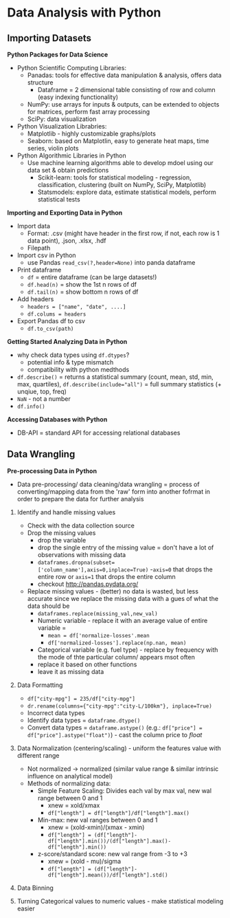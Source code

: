# Data Analysis with Python

## Importing Datasets

**Python Packages for Data Science**
* Python Scientific Computing Libraries:
    * Panadas: tools for effective data manipulation & analysis, offers data structure
        * Dataframe = 2 dimensional table consisting of row and column (easy indexing functionality)
    * NumPy: use arrays for inputs & outputs, can be extended to objects for matrices, perform fast array processing
    * SciPy: data visualization
* Python Visualization Librabries:
    * Matplotlib - highly customizable graphs/plots
    * Seaborn: based on Matplotlin, easy to generate heat maps, time series, violin plots
* Python Algorithmic Libraries in Python
    * Use machine learning algorithms able to develop mdoel using our data set & obtain predictions
        * Scikit-learn: tools for statistical modeling - regression, classification, clustering (built on NumPy, SciPy, Matplotlib)
        * Statsmodels: explore data, estimate statistical models, perform statistical tests

**Importing and Exporting Data in Python**
* Import data
    * Format: .csv (might have header in the first row, if not, each row is 1 data point), .json, .xlsx, .hdf
    * Filepath
* Import csv in Python
    * use Pandas `read_csv(?,header=None)` into panda dataframe
* Print dataframe
    * `df` = entire dataframe (can be large datasets!)
    * `df.head(n)` = show the 1st n rows of df
    * `df.tail(n)` = show bottom n rows of df
* Add headers
    * `headers = ["name", "date", ....]`
    * `df.colums = headers`
* Export Pandas df to csv
    * `df.to_csv(path)`

**Getting Started Analyzing Data in Python**
* why check data types using `df.dtypes`?
    * potential info & type mismatch
    * compatibility with python medthods
* `df.describe()` = returns a statistical summary (count, mean, std, min, max, quartiles), `df.describe(include="all")` = full summary statistics (+ unqiue, top, freq)
* `NaN` - not a number
* `df.info()`

**Accessing Databases with Python**
* DB-API = standard API for accessing relational databases


## Data Wrangling

**Pre-processing Data in Python**
* Data pre-processing/ data cleaning/data wrangling = process of converting/mapping data from the 'raw' form into another fofrmat in order to prepare the data for further analysis 
1. Identify and handle missing values
    * Check with the data collection source
    * Drop the missing values
        * drop the variable
        * drop the single entry of the missing value = don't have a lot of observations with missing data
        * `dataframes.dropna(subset=['column_name'],axis=0,inplace=True)` -`axis=0` that drops the entire row or `axis=1` that drops the entire column
        * checkout http://pandas.pydata.org/
    * Replace missing values - (better) no data is wasted, but less accurate since we replace the missing data with a gues of what the data should be 
        * `dataframes.replace(missing_val,new_val)`
        * Numeric variable - replace it with an average value of entire variable = 
            * `mean = df['normalize-losses'.mean`
            * `df['normalized-losses'].replace(np.nan, mean)` 
        * Categorical variable (e.g. fuel type) - replace by frequency with the mode of thte particular column/ appears msot often
        * replace it based on other functions
        * leave it as missing data

2. Data Formatting
    * `df["city-mpg"] = 235/df["city-mpg"]`
    * `dr.rename(columns={"city-mpg":"city-L/100km"}, inplace=True)`
    * Incorrect data types
    * Identify data types = `dataframe.dtype()`
    * Convert data types = `dataframe.astype()` (e.g.: `df["price"] = df["price"].astype("float")`) - cast the column price to *float*

3. Data Normalization (centering/scaling) - uniform the features value with different range
    * Not normalized -> normalized (similar value range & similar intrinsic influence on analytical model)
    * Methods of normalizing data:
        * Simple Feature Scaling: Divides each val by max val, new wal range between 0 and 1
            * xnew = xold/xmax
            * `df["length"] = df["length"]/df["length"].max()`
        *  Min-max: new val ranges between 0 and 1 
            * xnew = (xold-xmin)/(xmax - xmin)
            * `df["length"] = (df["length"]-df["length"].min())/(df["length"].max()-df["length"].min())`
        * z-score/standard score: new val range from -3 to +3
            * xnew = (xold - mu)/sigma
            * `df["length"] = (df["length"]-df["length"].mean())/df["length"].std()`
4. Data Binning
5. Turning Categorical values to numeric values - make statistical modeling easier